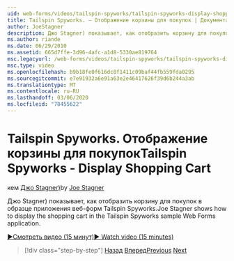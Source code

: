 ```yaml
---
uid: web-forms/videos/tailspin-spyworks/tailspin-spyworks-display-shopping-cart
title: Tailspin Spyworks. — Отображение корзины для покупок | Документация Майкрософт
author: JoeStagner
description: Джо Stagner) показывает, как отобразить корзину для покупок в образце приложения веб-форм Tailspin Spyworks.
ms.author: riande
ms.date: 06/29/2010
ms.assetid: 665d7ffe-3d96-4afc-a1d8-5330ae819764
msc.legacyurl: /web-forms/videos/tailspin-spyworks/tailspin-spyworks-display-shopping-cart
msc.type: video
ms.openlocfilehash: b9b18fe0f616dc8f1411c09baf44fb559fda0295
ms.sourcegitcommit: e7e91932a6e91a63e2e46417626f39d6b244a3ab
ms.translationtype: MT
ms.contentlocale: ru-RU
ms.lasthandoff: 03/06/2020
ms.locfileid: "78455622"
---
```

# <a name="tailspin-spyworks---display-shopping-cart"></a><span data-ttu-id="72bde-103">Tailspin Spyworks. Отображение корзины для покупок</span><span class="sxs-lookup"><span data-stu-id="72bde-103">Tailspin Spyworks - Display Shopping Cart</span></span>

<span data-ttu-id="72bde-104">кем [Джо Stagner)](https://github.com/JoeStagner)</span><span class="sxs-lookup"><span data-stu-id="72bde-104">by [Joe Stagner](https://github.com/JoeStagner)</span></span>

<span data-ttu-id="72bde-105">Джо Stagner) показывает, как отобразить корзину для покупок в образце приложения веб-форм Tailspin Spyworks.</span><span class="sxs-lookup"><span data-stu-id="72bde-105">Joe Stagner shows how to display the shopping cart in the Tailspin Spyworks sample Web Forms application.</span></span>

[<span data-ttu-id="72bde-106">&#9654;Смотреть видео (15 минут)</span><span class="sxs-lookup"><span data-stu-id="72bde-106">&#9654; Watch video (15 minutes)</span></span>](https://channel9.msdn.com/Blogs/ASP-NET-Site-Videos/tailspin-spyworks-display-shopping-cart)

> [!div class="step-by-step"]
> <span data-ttu-id="72bde-107">[Назад](tailspin-spyworks-adding-items-to-the-shopping-cart.md)
> [Вперед](tailspin-spyworks-update-the-shopping-cart.md)</span><span class="sxs-lookup"><span data-stu-id="72bde-107">[Previous](tailspin-spyworks-adding-items-to-the-shopping-cart.md)
[Next](tailspin-spyworks-update-the-shopping-cart.md)</span></span>
